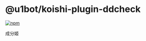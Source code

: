 # @u1bot/koishi-plugin-ddcheck

[![npm](https://img.shields.io/npm/v/@u1bot/koishi-plugin-ddcheck?style=flat-square)](https://www.npmjs.com/package/@u1bot/koishi-plugin-ddcheck)

成分姬
